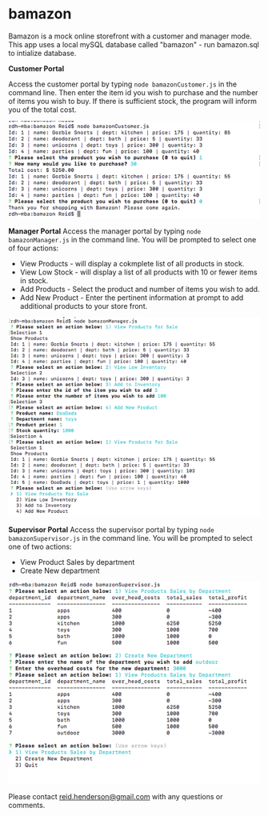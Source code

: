 # bamazon

Bamazon is a mock online storefront with a customer and manager mode. This app uses a local mySQL database called "bamazon" - run bamazon.sql to intialize database.  

**Customer Portal**

Access the customer portal by typing `node bamazonCustomer.js` in the command line.  Then enter the item id you wish to purchase and the number of items you wish to buy.  If there is sufficient stock, the program will inform you of the total cost.

![Image of Bamazon Customer Portal](./bamazonCustomer.png)


**Manager Portal**
Access the manager portal by typing `node bamazonManager.js` in the command line.  You will be prompted to select one of four actions:
* View Products - will display a cokmplete list of all products in stock.
* View Low Stock - will display a list of all products with 10 or fewer items in stock.
* Add Products - Select the product and number of items you wish to add.
* Add New Product - Enter the pertinent information at prompt to add additional products to your store front.  

![Image of Bamazon Manager Portal](./bamazonManager.png)

**Supervisor Portal**
Access the supervisor portal by typing `node bamazonSupervisor.js` in the command line.  You will be prompted to select one of two actions:
* View Product Sales by department
* Create New department

![Image of Bamazon Supvervisor Portal](./bamazonSupervisor.png)

Please contact reid.henderson@gmail.com with any questions or comments.
